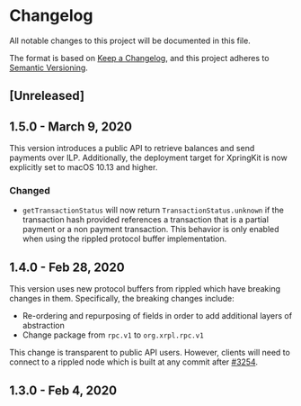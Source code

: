 # Changelog

All notable changes to this project will be documented in this file.

The format is based on [Keep a Changelog](https://keepachangelog.com/en/1.0.0/),
and this project adheres to [Semantic Versioning](https://semver.org/spec/v2.0.0.html).

## [Unreleased]

## 1.5.0 - March 9, 2020

This version introduces a public API to retrieve balances and send payments over ILP. 
Additionally, the deployment target for XpringKit is now explicitly set to macOS 10.13 and higher.

### Changed
- `getTransactionStatus` will now return `TransactionStatus.unknown` if the transaction hash provided references a transaction that is a partial payment or a non payment transaction. This behavior is only enabled when using the rippled protocol buffer implementation. 

## 1.4.0 - Feb 28, 2020

This version uses new protocol buffers from rippled which have breaking changes in them. Specifically, the breaking changes include:
- Re-ordering and repurposing of fields in order to add additional layers of abstraction
- Change package from `rpc.v1` to `org.xrpl.rpc.v1`

This change is transparent to public API users. However, clients will need to connect to a rippled node which is built at any commit after [#3254](https://github.com/ripple/rippled/pull/3254).

## 1.3.0 - Feb 4, 2020

